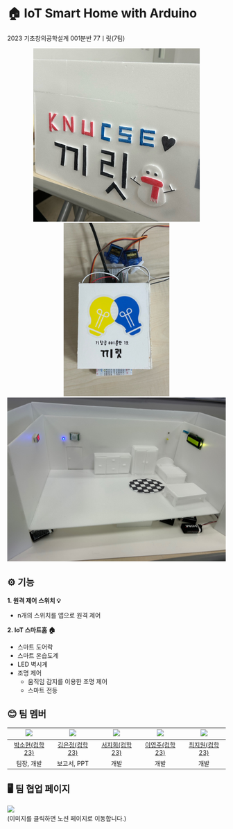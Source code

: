 # 🏠 IoT Smart Home with Arduino
2023 기초창의공학설계 001분반 77ㅣ릿(7팀)

<p align=center>
  <img src="https://github.com/2023-CLASS-1-Creative-ENG-Design/77i_rit_IoTSmartHome/blob/main/%EC%82%AC%EC%A7%84%EC%9E%90%EB%A3%8C/SmartHome/%EC%99%B8%EB%B6%80.jpg" height="400px">
  <img src="https://github.com/2023-CLASS-1-Creative-ENG-Design/77i_rit_IoTSmartHome/blob/main/%EC%82%AC%EC%A7%84%EC%9E%90%EB%A3%8C/Switch/%EC%8A%A4%EC%9C%84%EC%B9%98.jpg" height="400px">
  <br>
  <img src="https://github.com/2023-CLASS-1-Creative-ENG-Design/77i_rit_IoTSmartHome/blob/main/%EC%82%AC%EC%A7%84%EC%9E%90%EB%A3%8C/SmartHome/%EB%82%B4%EB%B6%80_%EC%9C%97%EB%A9%B4.jpg" width="635px">
</p>

## ⚙️ 기능
<b> 1. 원격 제어 스위치 💡 </b>
- n개의 스위치를 앱으로 원격 제어 

<b> 2. IoT 스마트홈 🏠 </b>
- 스마트 도어락
- 스마트 온습도계
- LED 벽시계
- 조명 제어
  - 움직임 감지를 이용한 조명 제어
  - 스마트 전등
  
## 😊 팀 멤버
|<img src="https://avatars.githubusercontent.com/u/127305788?v=4" width="100">|<img src="https://avatars.githubusercontent.com/u/139670857?v=4" width="100">|<img src="https://avatars.githubusercontent.com/u/151699232?v=4" width="100">|<img src="https://avatars.githubusercontent.com/u/151699631?v=4" width="100">|<img src="https://avatars.githubusercontent.com/u/151699607?v=4" width="100">|
|:---:|:---:|:---:|:---:|:---:|
|[박소현(컴학23)](https://github.com/dev-sohyeon)|[김은정(컴학23)](https://github.com/eunjeong821)|[서지희(컴학23)](https://github.com/jihui0905)|[이영주(컴학23)](https://github.com/dudwn1110)|[최지원(컴학23)](https://github.com/jiwonWP)|
|팀장, 개발|보고서, PPT|개발|개발|개발|

## 🖥️ 팀 협업 페이지
<a href="https://vagabond-nutria-6ba.notion.site/77-e8ba42ff71a545f8ac042a83068b47de?pvs=4">
  <img src="https://search.pstatic.net/common/?src=http%3A%2F%2Fimgnews.naver.net%2Fimage%2F5366%2F2020%2F06%2F25%2F2020062513163201438bf45d5d5ea18013416985_20200625134501582.jpg" width="200px">
</a> <br>
(이미지를 클릭하면 노션 페이지로 이동합니다.)
